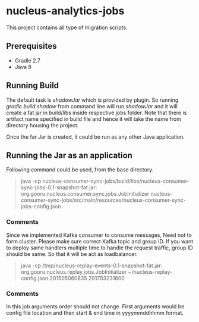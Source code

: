 # nucleus-analytics-jobs
This project contains all type of migration scripts.

## Prerequisites

- Gradle 2.7
- Java 8

## Running Build

The default task is *shadowJar* which is provided by plugin. So running *gradle build shadow* from command line will run *shadowJar* and it will create a fat jar in build/libs inside respective jobs folder. Note that there is artifact name specified in build file and hence it will take the name from directory housing the project.

Once the far Jar is created, it could be run as any other Java application.

## Running the Jar as an application

Following command could be used, from the base directory.

> java -cp nucleus-consumer-sync-jobs/build/libs/nucleus-consumer-sync-jobs-0.1-snapshot-fat.jar: org.gooru.nucleus.consumer.sync.jobs.JobInitializer nucleus-consumer-sync-jobs/src/main/resources/nucleus-consumer-sync-jobs-config.json

### Comments

Since we implemented Kafka consumer to consume messages, Need not to form cluster. Please make sure correct Kafka topic and group ID. If you want to deploy same handlers multiple time to handle the request traffic, group ID should be same. So that it will be act as loadbalancer.

> java -cp /tmp/nucleus-replay-events-0.1-snapshot-fat.jar: org.gooru.nucleus.replay.jobs.JobInitializer ~/nucleus-replay-config.json 201505060835 201703231600

### Comments
In this job arguments order should not change. First arguments would be config file location and then start & end time in yyyymmddhhmm format.
